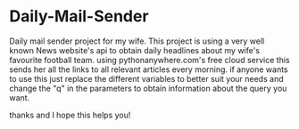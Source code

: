# Daily-Mail-Sender
Daily mail sender project for my wife.
This project is using a very well known News website's api to obtain daily headlines about my wife's favourite football team.
using pythonanywhere.com's free cloud service this sends her all the links to all relevant articles every morning.
if anyone wants to use this just replace the different variables to better suit your needs and change the "q" in the parameters to 
obtain information about the query you want.

thanks and I hope this helps you!
